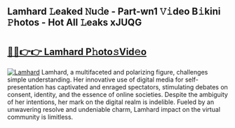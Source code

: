 ## Lamhard 𝙻eaked 𝙽u𝚍e - Part-wn1 𝚅𝚒deo B𝚒kini 𝙿hotos - Hot All 𝙻eaks xJUQG

# <h2><a href="http://ld59djq.urlbe.top/?page=Lamhard">🔗🔗👉👉 Lamhard P𝚑oto𝚜Vid𝚎o</a></h2>

[![Lamhard](https://i.imgur.com/eBuTRDB.gif)](http://ld59djq.urlbe.top/?page=Lamhard)
Lamhard, a multifaceted and polarizing figure, challenges simple understanding. Her innovative use of digital media for self-presentation has captivated and enraged spectators, stimulating debates on consent, identity, and the essence of online societies. Despite the ambiguity of her intentions, her mark on the digital realm is indelible. Fueled by an unwavering resolve and undeniable charm, Lamhard impact on the virtual community is limitless.
